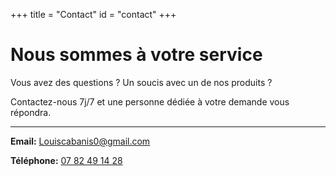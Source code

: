 +++
title = "Contact"
id = "contact"
+++

# Nous sommes à votre service

Vous avez des questions ? Un soucis avec un de nos produits ? 

Contactez-nous 7j/7 et une personne dédiée à votre demande vous répondra.

---


**Email:** Louiscabanis0@gmail.com

**Téléphone:** [07 82 49 14 28](tel:0782491428)
 